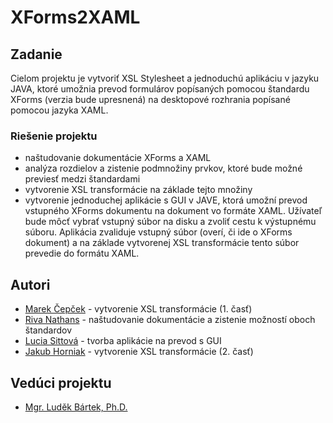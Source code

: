 # XForms2XAML

## Zadanie
Cielom projektu je vytvoriť XSL Stylesheet a jednoduchú aplikáciu v jazyku JAVA, ktoré umožnia prevod formulárov popísaných pomocou štandardu XForms (verzia bude upresnená) na desktopové rozhrania popísané pomocou jazyka XAML. 

### Riešenie projektu
- naštudovanie dokumentácie XForms a XAML
- analýza rozdielov a zistenie podmnožiny prvkov, ktoré bude možné previesť medzi štandardami
- vytvorenie XSL transformácie na základe tejto množiny
- vytvorenie jednoduchej aplikácie s GUI v JAVE, ktorá umožní prevod vstupného XForms dokumentu na dokument vo formáte XAML. Užívateľ bude môcť vybrať vstupný súbor na disku a zvoliť cestu k výstupnému súboru. Aplikácia zvaliduje vstupný súbor (overí, či ide o XForms dokument) a na základe vytvorenej XSL transformácie tento súbor prevedie do formátu XAML.

## Autori
- [Marek Čepček][link-marek] - vytvorenie XSL transformácie (1. časť)
- [Riva Nathans][link-riva] - naštudovanie dokumentácie a zistenie možností oboch štandardov
- [Lucia Sittová][link-lucia] - tvorba aplikácie na prevod s GUI
- [Jakub Horniak][link-jakub]  - vytvorenie XSL transformácie (2. časť)

## Vedúci projektu
- [Mgr. Luděk Bártek, Ph.D.][link-bartek]

[link-marek]: https://github.com/marekcepcek
[link-riva]: https://github.com/r-i-v-a
[link-jakub]: https://github.com/Dreamancer
[link-bartek]: https://github.com/ludekbartek
[link-lucia]: https://github.com/Wanderer186
